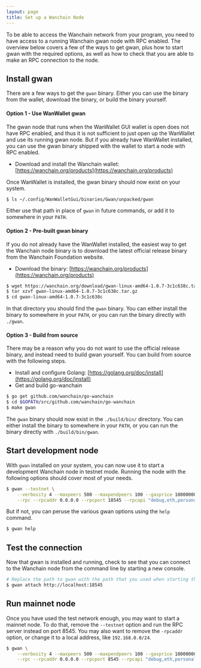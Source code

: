 ```yaml
---
layout: page
title: Set up a Wanchain Node
---
```


To be able to access the Wanchain network from your program, you need to have
access to a running Wanchain gwan node with RPC enabled. The overview below
covers a few of the ways to get gwan, plus how to start gwan with the required
options, as well as how to check that you are able to make an RPC connection to
the node.

## Install gwan

There are a few ways to get the `gwan` binary. Either you can use the binary
from the wallet, download the binary, or build the binary yourself.

#### Option 1 - Use WanWallet gwan

The gwan node that runs when the WanWallet GUI wallet is open does not have RPC
enabled, and thus it is not sufficient to just open up the WanWallet and use
its running gwan node. But if you already have WanWallet installed, you can use
the gwan binary shipped with the wallet to start a node with RPC enabled.

- Download and install the Wanchain wallet: [https://wanchain.org/products](https://wanchain.org/products)

Once WanWallet is installed, the gwan binary should now exist on your system.

```bash
$ ls ~/.config/WanWalletGui/binaries/Gwan/unpacked/gwan
```

Either use that path in place of `gwan` in future commands, or add it to somewhere in your `PATH`.


#### Option 2 - Pre-built gwan binary

If you do not already have the WanWallet installed, the easiest way to get the
Wanchain node binary is to download the latest official release binary from the
Wanchain Foundation website.

- Download the binary: [https://wanchain.org/products](https://wanchain.org/products)

```bash
$ wget https://wanchain.org/download/gwan-linux-amd64-1.0.7-3c1c638c.tar.gz
$ tar xzvf gwan-linux-amd64-1.0.7-3c1c638c.tar.gz
$ cd gwan-linux-amd64-1.0.7-3c1c638c
```

In that directory you should find the `gwan` binary. You can either install the binary
to somewhere in your `PATH`, or you can run the binary directly with `./gwan`.

#### Option 3 - Build from source

There may be a reason why you do not want to use the official release binary,
and instead need to build gwan yourself. You can build from source with the
following steps.

- Install and configure Golang: [https://golang.org/doc/install](https://golang.org/doc/install)
- Get and build go-wanchain

```bash
$ go get github.com/wanchain/go-wanchain
$ cd $GOPATH/src/github.com/wanchain/go-wanchain
$ make gwan
```

The `gwan` binary should now exist in the `./build/bin/` directory. You can
either install the binary to somewhere in your `PATH`, or you can run the
binary directly with `./build/bin/gwan`.

## Start development node

With `gwan` installed on your system, you can now use it to start a development
Wanchain node in testnet mode. Running the node with the following options
should cover most of your needs.

```bash
$ gwan --testnet \
	--verbosity 4 --maxpeers 500 --maxpendpeers 100 --gasprice 180000000000 \
	--rpc --rpcaddr 0.0.0.0 --rpcport 18545 --rpcapi "debug,eth,personal,net,admin,wan,txpool"
```

But if not, you can peruse the various gwan options using the `help` command.

```bash
$ gwan help
```

## Test the connection

Now that gwan is installed and running, check to see that you can connect to
the Wanchain node from the command line by starting a new console.

```bash
# Replace the path to gwan with the path that you used when starting the node
$ gwan attach http://localhost:18545
```

## Run mainnet node

Once you have used the test network enough, you may want to start a mainnet
node. To do that, remove the `--testnet` option and run the RPC server instead
on port 8545. You may also want to remove the `-rpcaddr` option, or change it
to a local address, like `192.168.0.0/24`.

```bash
$ gwan \
	--verbosity 4 --maxpeers 500 --maxpendpeers 100 --gasprice 180000000000 \
	--rpc --rpcaddr 0.0.0.0 --rpcport 8545 --rpcapi "debug,eth,personal,net,admin,wan,txpool"
```
